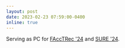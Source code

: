 ```yaml
---
layout: post
date: 2023-02-23 07:59:00-0400
inline: true
---
```


Serving as PC for <a href="https://facctrec.github.io/facctrec2024/">FAccTRec '24</a> and <a href="https://sites.google.com/view/sure-2024/">SURE '24</a>.
